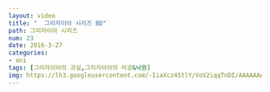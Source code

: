```yaml
---
layout: video
title: "  그리자이아 시리즈 BD"
path: 그리자이아 시리즈
num: 23
date: 2016-3-27
categories:
- ani
tags: [그리자이아의 과실,그리자이아의 미궁&낙원]
img: https://lh3.googleusercontent.com/-IiaXcz4StlY/VoV2iqqTnDI/AAAAAAAAqSw/oWR7Y03Yzqs/
---
```

<script>// <![CDATA[
window.onload=function(){ if (document.body.clientWidth > 800) {
     document.getElementById("player").height ="500px";
alert("이 애니는 스킵기능준비중입니다");
}
}
// ]]></script>